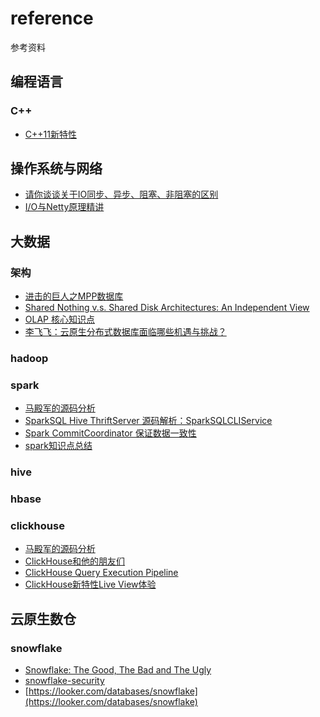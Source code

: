 # reference

参考资料
## 编程语言

### C++
- [C++11新特性](http://c.biancheng.net/cplus/11/)

## 操作系统与网络

- [请你谈谈关于IO同步、异步、阻塞、非阻塞的区别](https://mp.weixin.qq.com/s/UEPXpQBJgSk08bg96wy96Q)
- [I/O与Netty原理精讲](https://mp.weixin.qq.com/s/K9Oyn0cbwqVCh1j3N5bd_w)

## 大数据

### 架构

- [进击的巨人之MPP数据库](https://mp.weixin.qq.com/s/3hEXj3craLXyXycnPGWFEw)
- [Shared Nothing v.s. Shared Disk Architectures: An Independent View](http://www.benstopford.com/2009/11/24/understanding-the-shared-nothing-architecture/)
- [OLAP 核心知识点](https://mp.weixin.qq.com/s/QUTuk7Oc9-YXxCwtbBSYoA)
- [李飞飞：云原生分布式数据库面临哪些机遇与挑战？](https://mp.weixin.qq.com/s/zHBUEWCpPOgz3pvLAu32BQ)

### hadoop

### spark

- [马殿军的源码分析](https://github.com/marsno1/notes/tree/master/Spark/%E6%BA%90%E7%A0%81%E5%88%86%E6%9E%90)
- [SparkSQL Hive ThriftServer 源码解析：SparkSQLCLIService](https://mr-dai.github.io/sparksql_hive_thriftserver_source_2/)
- [Spark CommitCoordinator 保证数据一致性](https://zhuanlan.zhihu.com/p/45351972)
- [spark知识点总结](https://zhuanlan.zhihu.com/p/71270044)

### hive

### hbase

### clickhouse

- [马殿军的源码分析](https://github.com/marsno1/notes/tree/master/ClickHouse)
- [ClickHouse和他的朋友们](https://bohutang.me/archives/)
- [ClickHouse
Query Execution Pipeline](https://presentations.clickhouse.tech/meetup24/5.%20Clickhouse%20query%20execution%20pipeline%20changes/)
- [ClickHouse新特性Live View体验](https://blog.csdn.net/jiangshouzhuang/article/details/104981269)

## 云原生数仓

### snowflake

- [Snowflake: The Good, The Bad and The Ugly](https://0x0fff.com/snowflake-the-good-the-bad-and-the-ugly/)
- [snowflake-security](https://community.snowflake.com/s/snowflake-security)
- [https://looker.com/databases/snowflake](https://looker.com/databases/snowflake)
